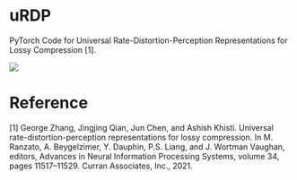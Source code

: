 # uRDP

PyTorch Code for Universal Rate-Distortion-Perception Representations for Lossy Compression [1].
<p float="center">
  <img src="https://i.imgur.com/DjCtjdM.png"/> 
</p>

# Reference

[1] George Zhang, Jingjing Qian, Jun Chen, and Ashish Khisti. Universal rate-distortion-perception representations for lossy compression. In M. Ranzato, A. Beygelzimer, Y. Dauphin, P.S. Liang, and J. Wortman Vaughan, editors, Advances in Neural Information Processing Systems, volume 34, pages 11517–11529. Curran Associates, Inc., 2021.
